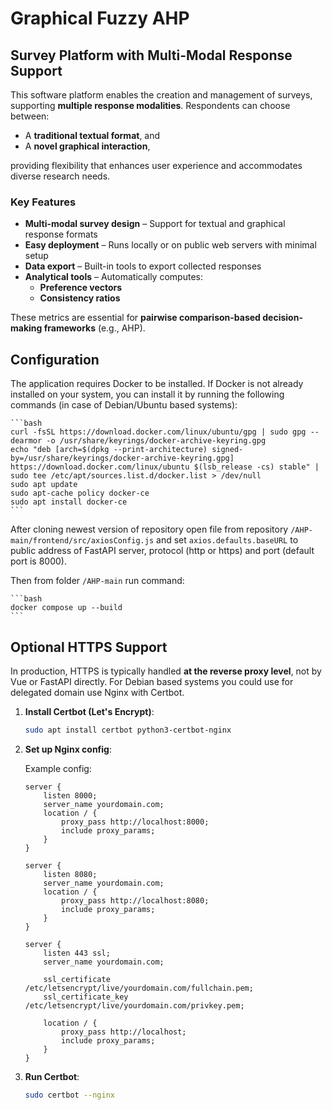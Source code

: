 # Graphical Fuzzy AHP

## Survey Platform with Multi-Modal Response Support

This software platform enables the creation and management of surveys, supporting **multiple response modalities**. Respondents can choose between:

- A **traditional textual format**, and  
- A **novel graphical interaction**,  

providing flexibility that enhances user experience and accommodates diverse research needs.

### Key Features

- **Multi-modal survey design** – Support for textual and graphical response formats  
- **Easy deployment** – Runs locally or on public web servers with minimal setup  
- **Data export** – Built-in tools to export collected responses  
- **Analytical tools** – Automatically computes:
  - **Preference vectors**
  - **Consistency ratios**  
   
These metrics are essential for **pairwise comparison-based decision-making frameworks** (e.g., AHP).

## Configuration

The application requires Docker to be installed.
If Docker is not already installed on your system, you can install it by running the following commands (in case of Debian/Ubuntu based systems):

    ```bash
    curl -fsSL https://download.docker.com/linux/ubuntu/gpg | sudo gpg --dearmor -o /usr/share/keyrings/docker-archive-keyring.gpg
    echo "deb [arch=$(dpkg --print-architecture) signed-by=/usr/share/keyrings/docker-archive-keyring.gpg] https://download.docker.com/linux/ubuntu $(lsb_release -cs) stable" | sudo tee /etc/apt/sources.list.d/docker.list > /dev/null
    sudo apt update
    sudo apt-cache policy docker-ce
    sudo apt install docker-ce
    ```

After cloning newest version of repository open file from repository `/AHP-main/frontend/src/axiosConfig.js` and set `axios.defaults.baseURL` to public address of FastAPI server, protocol (http or https) and port (default port is 8000).

Then from folder `/AHP-main` run command:

    ```bash
    docker compose up --build
    ```


## Optional HTTPS Support

In production, HTTPS is typically handled **at the reverse proxy level**, not by Vue or FastAPI directly.
For Debian based systems you could use for delegated domain use Nginx with Certbot.

1. **Install Certbot (Let's Encrypt)**:

   ```bash
   sudo apt install certbot python3-certbot-nginx
   ```

2. **Set up Nginx config**:

   Example config:
   ```nginx
   server {
       listen 8000;
       server_name yourdomain.com;
       location / {
           proxy_pass http://localhost:8000;
           include proxy_params;
       }
   }

   server {
       listen 8080;
       server_name yourdomain.com;
       location / {
           proxy_pass http://localhost:8080;
           include proxy_params;
       }
   }

   server {
       listen 443 ssl;
       server_name yourdomain.com;

       ssl_certificate /etc/letsencrypt/live/yourdomain.com/fullchain.pem;
       ssl_certificate_key /etc/letsencrypt/live/yourdomain.com/privkey.pem;

       location / {
           proxy_pass http://localhost;
           include proxy_params;
       }
   }
   ```

3. **Run Certbot**:
   ```bash
   sudo certbot --nginx
   ```
